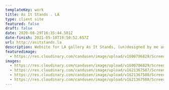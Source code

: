 ```yaml
---
templateKey: work
title: As It Stands . LA
type: client site
featured: false
draft: false
date: 2020-08-29T16:35:44.581Z
date-finish: 2021-05-18T19:50:52.657Z
url: http://asitstands.la
description: Website for LA gallery As It Stands, (un)designed by me and built by me.
featuredimage:
  - https://res.cloudinary.com/candusen/image/upload/v1600706829/Screen_Shot_2020-09-21_at_12.46.56_PM_m0d5mf.png
images:
  - https://res.cloudinary.com/candusen/image/upload/v1600706829/Screen_Shot_2020-09-21_at_12.46.56_PM_m0d5mf.png
  - https://res.cloudinary.com/candusen/image/upload/v1621367587/Screen_Shot_2021-05-18_at_3.51.30_PM_jqqa59.png
  - https://res.cloudinary.com/candusen/image/upload/v1621367588/Screen_Shot_2021-05-18_at_3.51.52_PM_kxhpux.png
  - https://res.cloudinary.com/candusen/image/upload/v1621367588/Screen_Shot_2021-05-18_at_3.52.27_PM_ojkhq7.png
---
```

